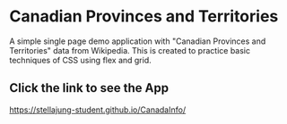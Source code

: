 # Canadian Provinces and Territories

A simple single page demo application with "Canadian Provinces and Territories" data from Wikipedia. This is created to practice basic techniques of CSS using flex and grid. 

## Click the link to see the App 
https://stellajung-student.github.io/CanadaInfo/
